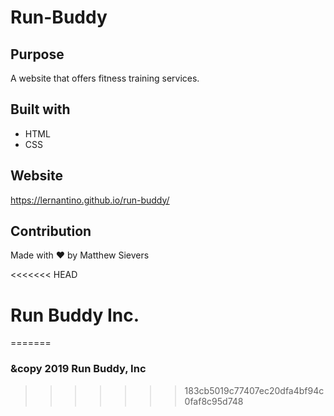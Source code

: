 # Run-Buddy

## Purpose
A website that offers fitness training services.

## Built with
* HTML
* CSS

## Website
https://lernantino.github.io/run-buddy/

## Contribution
Made with &#10084;&#65039; by Matthew Sievers

<<<<<<< HEAD
# Run Buddy Inc.
=======
### &copy 2019 Run Buddy, Inc
>>>>>>> 183cb5019c77407ec20dfa4bf94c0faf8c95d748
